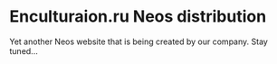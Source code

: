 # Enculturaion.ru Neos distribution

Yet another Neos website that is being created by our company. Stay tuned...
